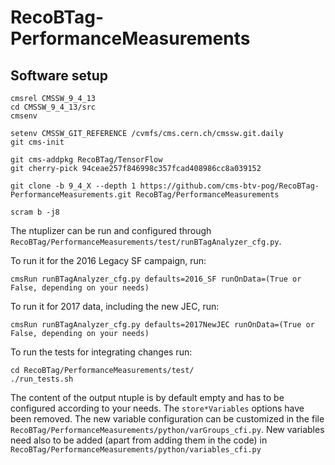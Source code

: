 # RecoBTag-PerformanceMeasurements

## Software setup

```
cmsrel CMSSW_9_4_13
cd CMSSW_9_4_13/src
cmsenv

setenv CMSSW_GIT_REFERENCE /cvmfs/cms.cern.ch/cmssw.git.daily
git cms-init

git cms-addpkg RecoBTag/TensorFlow
git cherry-pick 94ceae257f846998c357fcad408986cc8a039152

git clone -b 9_4_X --depth 1 https://github.com/cms-btv-pog/RecoBTag-PerformanceMeasurements.git RecoBTag/PerformanceMeasurements

scram b -j8

```

The ntuplizer can be run and configured through ```RecoBTag/PerformanceMeasurements/test/runBTagAnalyzer_cfg.py```. 

To run it for the 2016 Legacy SF campaign, run:

```
cmsRun runBTagAnalyzer_cfg.py defaults=2016_SF runOnData=(True or False, depending on your needs)
```

To run it for 2017 data, including the new JEC, run:

```
cmsRun runBTagAnalyzer_cfg.py defaults=2017NewJEC runOnData=(True or False, depending on your needs)
```

To run the tests for integrating changes run:

```
cd RecoBTag/PerformanceMeasurements/test/
./run_tests.sh
```
The content of the output ntuple is by default empty and has to be configured according to your needs. The ```store*Variables``` options have been removed.
The new variable configuration can be customized in the file ```RecoBTag/PerformanceMeasurements/python/varGroups_cfi.py```.
New variables need also to be added (apart from adding them in the code) in ```RecoBTag/PerformanceMeasurements/python/variables_cfi.py```

